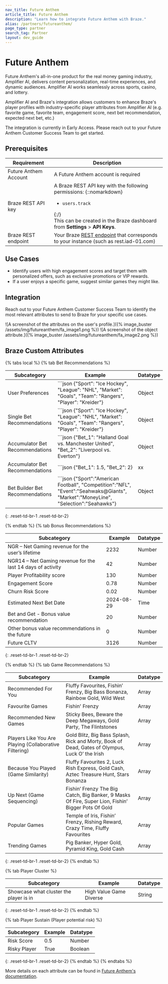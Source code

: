 ```yaml
---
nav_title: Future Anthem
article_title: Future Anthem
description: "Learn how to integrate Future Anthem with Braze."
alias: /partners/futureanthem/
page_type: partner
search_tag: Partner
layout: dev_guide
---
```


# Future Anthem

Future Anthem's all-in-one product for the real money gaming industry, Amplifier AI, delivers content personalization, real-time experiences, and dynamic audiences. Amplifier AI works seamlessly across sports, casino, and lottery.

Amplifier AI and Braze's integration allows customers to enhance Braze's player profiles with industry-specific player attributes from Amplifier AI (e.g. favorite game, favorite team, engagement score, next bet recommendation, expected next bet, etc.)

The integration is currently in Early Access. Please reach out to your Future Anthem Customer Success Team to get started.

## Prerequisites

| Requirement              | Description                                            |
|--------------------------|--------------------------------------------------------|
| Future Anthem Account    | A Future Anthem account is required |
| Braze REST API key       | A Braze REST API key with the following permissions: {::nomarkdown}<ul><li><code>users.track</code></li></ul>{:/} <br>This can be created in the Braze dashboard from **Settings** > **API Keys**. |
| Braze REST endpoint      | Your Braze [REST endpoint](https://www.braze.com/docs/developer_guide/rest_api/basics/#endpoints) that corresponds to your instance (such as rest.iad-01.com) |


## Use Cases

- Identify users with high engagement scores and target them with personalized offers, such as exclusive promotions or VIP rewards.
- If a user enjoys a specific game, suggest similar games they might like.

## Integration

Reach out to your Future Anthem Customer Success Team to identify the most relevant attributes to send to Braze for your specific use cases.

![A screenshot of the attributes on the user's profile.]({% image_buster /assets/img/futureanthem/fa_image1.png %})
![A screenshot of the object attribute.]({% image_buster /assets/img/futureanthem/fa_image2.png %})

## Braze Custom Attributes


{% tabs local %}
{% tab Bet Recommendations %}

| Subcategory | Example | Datatype |
| ------- | ----------- |----------- |
| User Preferences | ```json {"Sport": "Ice Hockey", "League": "NHL", "Market": "Goals", "Team": "Rangers", "Player": "Kreider"}| Object |
| Single Bet Recommendations | ```json {"Sport": "Ice Hockey", "League": "NHL", "Market": "Goals", "Team": "Rangers", "Player": "Kreider"}| Object |
| Accumulator Bet Recommendations | ```json {"Bet_1": "Halland Goal vs. Manchester United", "Bet_2": "Liverpool vs. Everton"}| Object |
| Accumulator Bet Recommendations | ```json {"Bet_1": 1.5, "Bet_2": 2} | xx |
| Bet Builder Bet Recommendations | ```json {"Sport":"American Football", "Competition":"NFL", "Event":"Seahwaks@Giants", "Market":"MoneyLine", "Selection":"Seahawks"} | Object |
{: .reset-td-br-1 .reset-td-br-2}

{% endtab %}
{% tab Bonus Recommendations %}

| Subcategory | Example | Datatype |
| ------- | ----------- |----------- |
|NGR – Net Gaming revenue for the user’s lifetime | 2232| Number|
| NGR14 – Net Gaming revenue for the last 14 days of activity | 42 | Number
| Player Profitability score| 130 | Number |
| Engagement Score | 0.78 | Number |
| Churn Risk Score | 0.02 | Number |
| Estimated Next Bet Date | 2024-08-29 | Time |
| Bet and Get - Bonus value recommendation | 20 | Number |
| Other bonus value recommendations in the future | 0 | Number |
| Future CLTV  | 3126 | Number |

{: .reset-td-br-1 .reset-td-br-2}

{% endtab %}
{% tab Game Recommendations %}

| Subcategory | Example | Datatype |
| ------- | ----------- |----------- |
| Recommended For You | Fluffy Favourites, Fishin’ Frenzy, Big Bass Bonanza, Rainbow Gold, Wild West| Array |
| Favourite Games | Fishin' Frenzy | Array |
| Recommended New Games | Sticky Bees, Beware the Deep Megaways, Gold Party, The Flintstones| Array |
| Players Like You Are Playing (Collaborative Filtering) |Gold Blitz, Big Bass Splash, Rick and Morty, Book of Dead, Gates of Olympus, Luck O’ the Irish | Array |
| Because You Played (Game Similarity)|Fluffy Favourites 2, Luck Rish Express, Gold Cash, Aztec Treasure Hunt, Stars Bonanza | Array |
| Up Next (Game Sequencing) | Fishin’ Frenzy The Big Catch, Big Banker, 9 Masks Of Fire, Super Lion, Fishin’ Bigger Pots Of Gold | Array |
| Popular Games | Temple of Iris, Fishin’ Frenzy, Rishing Reward, Crazy Time, Fluffy Favourites | Array |
| Trending Games | Pig Banker, Hyper Gold, Pyramid King, Gold Cash | Array |

{: .reset-td-br-1 .reset-td-br-2}
{% endtab %}

{% tab Player Cluster %}

| Subcategory | Example | Datatype |
| ------- | ----------- |----------- |
| Showcase what cluster the player is in | High Value Game Diverse| String |
{: .reset-td-br-1 .reset-td-br-2}
{% endtab %}

{% tab Player Sustain (Player potential risk) %}

| Subcategory | Example | Datatype |
| ------- | ----------- |----------- |
| Risk Score | 0.5| Number |
| Risky Player | True | Boolean |
{: .reset-td-br-1 .reset-td-br-2}
{% endtab %}
{% endtabs %}

More details on each attribute can be found in [Future Anthem's documentation](https://knowledge.futureanthem.com/getting-started).





